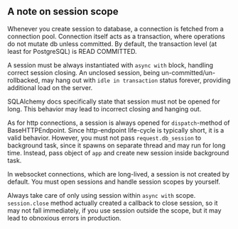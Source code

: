 ## A note on session scope

Whenever you create session to database, a connection is fetched from a connection pool.
Connection itself acts as a transaction, where operations do not mutate db unless committed.
By default, the transaction level (at least for PostgreSQL) is READ COMMITTED.

A session must be always instantiated with `async with` block, handling correct session closing.
An unclosed session, being un-committed/un-rollbacked, may hang out with `idle in transaction` status forever,
providing additional load on the server.

SQLAlchemy docs specifically state that session must not be opened for long. 
This behavior may lead to incorrect closing and hanging out.

As for http connections, a session is always opened for `dispatch`-method of BaseHTTPEndpoint.
Since http-endpoint life-cycle is typically short, it is a valid behavior.
However, you must not pass `request.db_session` to background task, since it spawns
on separate thread and may run for long time. Instead, pass object of `app` and create
new session inside background task.

In websocket connections, which are long-lived, a session is not created by default.
You must open sessions and handle session scopes by yourself.

Always take care of only using session within `async with` scope. 
`session.close` method actually created a callback to close session, so it may not
fall immediately, if you use session outside the scope, but it may lead to obnoxious
errors in production.

